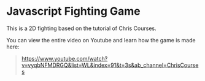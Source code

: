 # Javascript Fighting Game

This is a 2D fighting based on the tutorial of Chris Courses.

You can view the entire video on Youtube and learn how the game is made here:

> https://www.youtube.com/watch?v=vyqbNFMDRGQ&list=WL&index=91&t=3s&ab_channel=ChrisCourses
